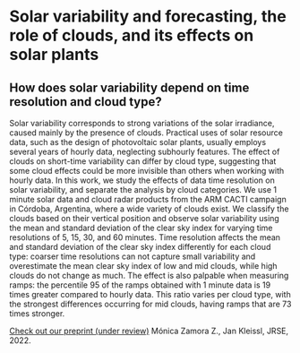 # Solar variability and forecasting, the role of clouds, and its effects on solar plants


## How does solar variability depend on time resolution and cloud type?

Solar variability corresponds to strong variations of the solar irradiance, caused mainly by the presence of clouds.
Practical uses of solar resource data, such as the design of photovoltaic solar plants, usually employs several years
of hourly data, neglecting subhourly features. The effect of clouds on short-time variability can differ by cloud type,
suggesting that some cloud effects could be more invisible than others when working with hourly data. In this work,
we study the effects of data time resolution on solar variability, and separate the analysis by cloud categories. We use
1 minute solar data and cloud radar products from the ARM CACTI campaign in Córdoba, Argentina, where a wide
variety of clouds exist. We classify the clouds based on their vertical position and observe solar variability using the
mean and standard deviation of the clear sky index for varying time resolutions of 5, 15, 30, and 60 minutes. Time
resolution affects the mean and standard deviation of the clear sky index differently for each cloud type: coarser time
resolutions can not capture small variability and overestimate the mean clear sky index of low and mid clouds, while
high clouds do not change as much. The effect is also palpable when measuring ramps: the percentile 95 of the ramps
obtained with 1 minute data is 19 times greater compared to hourly data. This ratio varies per cloud type, with the
strongest differences occurring for mid clouds, having ramps that are 73 times stronger.

[Check out our preprint (under review)](https://mzamora.github.io/preprints/subhourly_preprint.pdf) Mónica Zamora Z., Jan Kleissl, JRSE, 2022.
